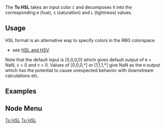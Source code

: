 <languages></languages> <translate>

The **To HSL** takes an input color `C` and decomposes it into the
corresponding `H` (hue), `S` (saturation) and `L` (lightness) values.

## Usage

HSL format is an alternative way to specify colors in the RBG colorspace
- see [HSL and HSV](https://en.wikipedia.org/wiki/HSL_and_HSV).

Note that the default input is \[0,0,0,0\] which gives default output of
`H` = NaN, `S` = 0 and `V` = 0. Values of \[0,0,0,\*\] or \[1,1,1,\*\]
give NaN as the `H` output which has the potential to cause unexpected
behavior with downstream calculations etc.

## Examples

## Node Menu

</translate>

[To HSL](Category:Protoflux{{#translation:}} "wikilink") [To
HSL](Category:Protoflux:Color{{#translation:}} "wikilink")
